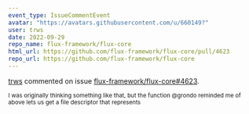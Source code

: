 ```yaml
---
event_type: IssueCommentEvent
avatar: "https://avatars.githubusercontent.com/u/660149?"
user: trws
date: 2022-09-29
repo_name: flux-framework/flux-core
html_url: https://github.com/flux-framework/flux-core/pull/4623
repo_url: https://github.com/flux-framework/flux-core
---
```


<a href='https://github.com/trws' target='_blank'>trws</a> commented on issue <a href='https://github.com/flux-framework/flux-core/pull/4623' target='_blank'>flux-framework/flux-core#4623</a>.

<small>I was originally thinking something like that, but the function @grondo reminded me of above lets us get a file descriptor that represents 